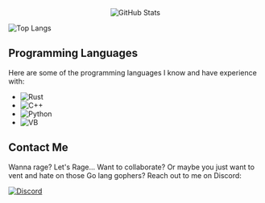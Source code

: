 <div align="center">
  <img src="https://github-readme-stats-sand-tau-88.vercel.app/api?username=SourM1lk&show_icons=true&theme=radical" alt="GitHub Stats">
</div>


![Top Langs](https://github-readme-stats-sand-tau-88.vercel.app/api/top-langs/?username=SourM1lk&layout=compact&theme=dark&card_width=1000&hide_border=true&langs_count=10)

## Programming Languages
Here are some of the programming languages I know and have experience with:

- ![Rust](https://img.shields.io/badge/-Rust-000000?style=flat&logo=rust&logoColor=white)
- ![C++](https://img.shields.io/badge/-C++-00599C?style=flat&logo=c%2B%2B&logoColor=white)
- ![Python](https://img.shields.io/badge/-Python-3776AB?style=flat&logo=python&logoColor=white)
- ![VB](https://img.shields.io/badge/-VB-00599C?style=flat&logo=visualstudio&logoColor=white)

## Contact Me
Wanna rage? Let's Rage... Want to collaborate? Or maybe you just want to vent and hate on those Go lang gophers? Reach out to me on Discord:

[![Discord](https://img.shields.io/badge/-Discord-7289DA?style=flat&logo=discord&logoColor=white)](https://discordapp.com/users/lokela#7950)
